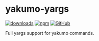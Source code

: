 # yakumo-yargs

[![downloads](https://img.shields.io/npm/dm/yakumo-yargs?style=flat-square)](https://www.npmjs.com/package/yakumo-yargs)
[![npm](https://img.shields.io/npm/v/yakumo-yargs?style=flat-square)](https://www.npmjs.com/package/yakumo-yargs)
[![GitHub](https://img.shields.io/github/license/koikirin/yakumo?style=flat-square)](https://github.com/koikirin/yakumo/blob/master/LICENSE)

Full yargs support for yakumo commands.
